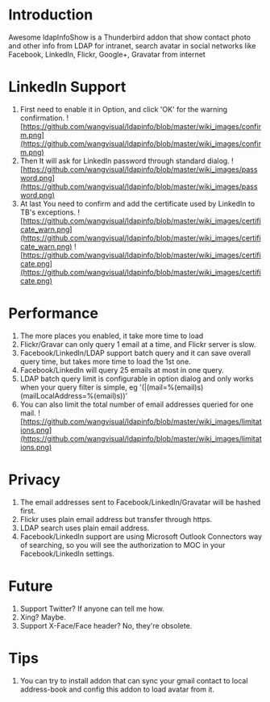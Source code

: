# Introduction #
Awesome ldapInfoShow is a Thunderbird addon that show contact photo and other info from LDAP for intranet, search avatar in social networks like Facebook, LinkedIn, Flickr, Google+, Gravatar from internet

# LinkedIn Support #
  1. First need to enable it in Option, and click 'OK' for the warning confirmation. ![https://github.com/wangvisual/ldapinfo/blob/master/wiki_images/confirm.png](https://github.com/wangvisual/ldapinfo/blob/master/wiki_images/confirm.png)
  1. Then It will ask for LinkedIn password through standard dialog. ![https://github.com/wangvisual/ldapinfo/blob/master/wiki_images/password.png](https://github.com/wangvisual/ldapinfo/blob/master/wiki_images/password.png)
  1. At last You need to confirm and add the certificate used by LinkedIn to TB's exceptions. ![https://github.com/wangvisual/ldapinfo/blob/master/wiki_images/certificate_warn.png](https://github.com/wangvisual/ldapinfo/blob/master/wiki_images/certificate_warn.png) ![https://github.com/wangvisual/ldapinfo/blob/master/wiki_images/certificate.png](https://github.com/wangvisual/ldapinfo/blob/master/wiki_images/certificate.png)

# Performance #
  1. The more places you enabled, it take more time to load
  1. Flickr/Gravar can only query 1 email at a time, and Flickr server is slow.
  1. Facebook/LinkedIn/LDAP support batch query and it can save overall query time, but takes more time to load the 1st one.
  1. Facebook/LinkedIn will query 25 emails at most in one query.
  1. LDAP batch query limit is configurable in option dialog and only works when your query filter is simple, eg '(|(mail=%(email)s)(mailLocalAddress=%(email)s))'
  1. You can also limit the total number of email addresses queried for one mail.
![https://github.com/wangvisual/ldapinfo/blob/master/wiki_images/limitations.png](https://github.com/wangvisual/ldapinfo/blob/master/wiki_images/limitations.png)

# Privacy #
  1. The email addresses sent to Facebook/LinkedIn/Gravatar will be hashed first.
  1. Flickr uses plain email address but transfer through https.
  1. LDAP search uses plain email address.
  1. Facebook/LinkedIn support are using Microsoft Outlook Connectors way of searching, so you will see the authorization to MOC in your Facebook/LinkedIn settings.

# Future #
  1. Support Twitter? If anyone can tell me how.
  1. Xing? Maybe.
  1. Support X-Face/Face header? No, they're obsolete.

# Tips #
  1. You can try to install addon that can sync your gmail contact to local address-book and config this addon to load avatar from it.
